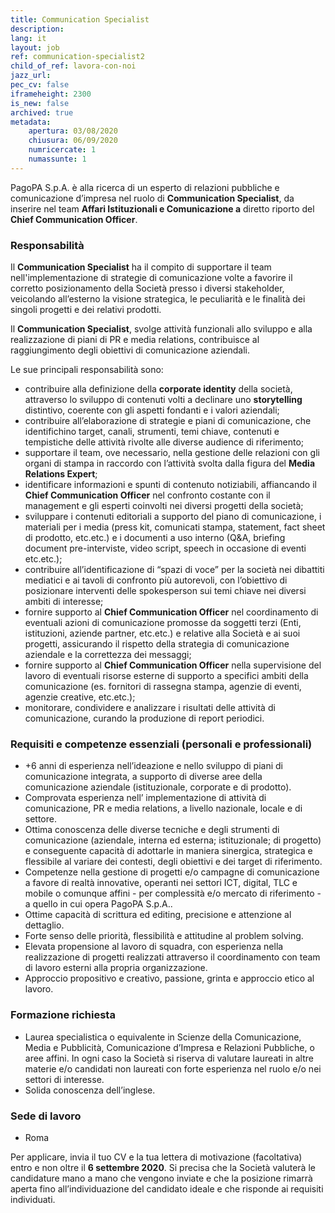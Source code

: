 ```yaml
---
title: Communication Specialist
description:
lang: it
layout: job
ref: communication-specialist2
child_of_ref: lavora-con-noi
jazz_url: 
pec_cv: false
iframeheight: 2300
is_new: false
archived: true
metadata:
    apertura: 03/08/2020
    chiusura: 06/09/2020
    numricercate: 1
    numassunte: 1
---
```


PagoPA S.p.A. è alla ricerca di un esperto di relazioni pubbliche e comunicazione d’impresa nel ruolo di __Communication Specialist__, da inserire nel team **Affari Istituzionali e Comunicazione a** diretto riporto del __Chief Communication Officer__. 

### Responsabilità

Il __Communication Specialist__ ha il compito di supportare il team nell'implementazione di strategie di comunicazione volte a favorire il corretto posizionamento della Società presso i diversi stakeholder, veicolando all’esterno la visione strategica, le peculiarità e le finalità dei singoli progetti e dei relativi prodotti.

Il __Communication Specialist__,  svolge attività funzionali allo sviluppo e alla realizzazione di piani di PR e media relations, contribuisce al raggiungimento degli obiettivi di comunicazione aziendali.

Le sue principali responsabilità sono:
- contribuire alla definizione della __corporate identity__ della società, attraverso lo sviluppo di contenuti volti a declinare uno __storytelling__ distintivo, coerente con gli aspetti fondanti e i valori aziendali;
- contribuire all’elaborazione di strategie e piani di comunicazione, che identifichino target, canali, strumenti, temi chiave, contenuti e tempistiche delle attività rivolte alle diverse audience di riferimento;  
- supportare il team, ove necessario,  nella gestione delle relazioni con gli organi di stampa in raccordo con l’attività svolta dalla figura del __Media Relations Expert__;
- identificare informazioni e spunti di contenuto notiziabili, affiancando il __Chief Communication Officer__ nel confronto costante con il management e gli esperti coinvolti nei diversi progetti della società;
- sviluppare i contenuti editoriali a supporto del piano di comunicazione, i materiali per i media (press kit, comunicati stampa, statement, fact sheet di prodotto, etc.etc.) e i documenti a uso interno (Q&A, briefing document pre-interviste, video script, speech in occasione di eventi etc.etc.);
- contribuire all’identificazione di “spazi di voce” per la società nei dibattiti mediatici e ai tavoli di confronto più autorevoli, con l’obiettivo di posizionare interventi delle spokesperson sui temi chiave nei diversi ambiti di interesse;
- fornire supporto al __Chief Communication Officer__ nel coordinamento  di eventuali azioni di comunicazione promosse da soggetti terzi (Enti, istituzioni, aziende partner, etc.etc.) e relative alla Società e ai suoi progetti, assicurando il rispetto della strategia di comunicazione aziendale e la correttezza dei messaggi;
- fornire supporto al __Chief Communication Officer__ nella  supervisione del lavoro di eventuali risorse esterne di supporto a specifici ambiti della comunicazione (es. fornitori di rassegna stampa, agenzie di eventi, agenzie creative, etc.etc.); 
- monitorare, condividere e analizzare i risultati delle attività di comunicazione, curando la produzione di report periodici.

### Requisiti e competenze essenziali (personali e professionali)
- +6 anni di esperienza nell’ideazione e nello sviluppo di piani di comunicazione integrata, a supporto di diverse aree della comunicazione aziendale (istituzionale, corporate e di prodotto). 
- Comprovata esperienza nell’ implementazione di attività di comunicazione, PR e media relations, a livello nazionale, locale e di settore. 
- Ottima conoscenza delle diverse tecniche e degli strumenti di comunicazione (aziendale, interna ed esterna; istituzionale; di progetto) e conseguente capacità di adottarle in maniera sinergica, strategica e flessibile al variare dei contesti, degli obiettivi e dei target di riferimento.  
- Competenze nella gestione di progetti e/o campagne di comunicazione a favore di realtà innovative, operanti nei settori ICT, digital, TLC e mobile o comunque affini - per complessità e/o mercato di riferimento - a quello in cui opera PagoPA S.p.A..  
- Ottime capacità di scrittura ed editing, precisione e attenzione al dettaglio.
- Forte senso delle priorità, flessibilità e attitudine al problem solving. 
- Elevata propensione al lavoro di squadra, con esperienza nella realizzazione di progetti realizzati attraverso il coordinamento con team di lavoro esterni alla propria organizzazione.
- Approccio propositivo e creativo, passione, grinta e approccio etico al lavoro.

### Formazione richiesta
- Laurea specialistica o equivalente in Scienze della Comunicazione, Media e Pubblicità, Comunicazione d’Impresa e Relazioni Pubbliche, o aree affini. In ogni caso la Società si riserva di valutare laureati in altre materie e/o candidati non laureati con forte esperienza nel ruolo e/o nei settori di interesse.
- Solida conoscenza dell’inglese.

### Sede di lavoro
- Roma

Per applicare, invia il tuo CV e la tua lettera di motivazione (facoltativa) entro e non oltre il **6 settembre 2020**. Si precisa che la Società valuterà le candidature mano a mano che vengono inviate e che la posizione rimarrà aperta fino all’individuazione del candidato ideale e che risponde ai requisiti individuati.
